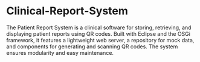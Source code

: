 # Clinical-Report-System
 The Patient Report System is a clinical software for storing, retrieving, and displaying patient reports using QR codes. Built with Eclipse and the OSGi framework, it features a lightweight web server, a repository for mock data, and components for generating and scanning QR codes. The system ensures modularity and easy maintenance.
